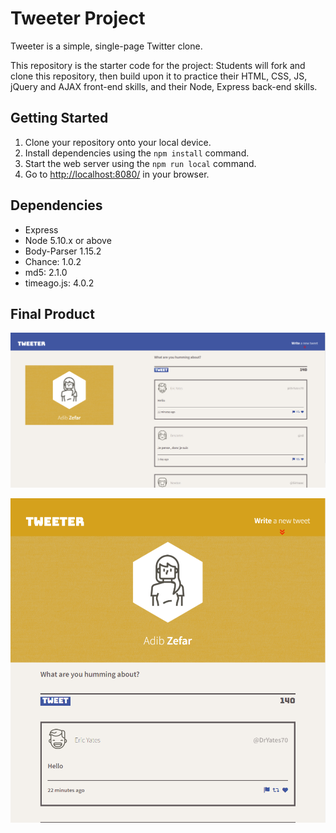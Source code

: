 # Tweeter Project

Tweeter is a simple, single-page Twitter clone.

This repository is the starter code for the project: Students will fork and clone this repository, then build upon it to practice their HTML, CSS, JS, jQuery and AJAX front-end skills, and their Node, Express back-end skills.

## Getting Started

1. Clone your repository onto your local device.
2. Install dependencies using the `npm install` command.
3. Start the web server using the `npm run local` command.
4. Go to <http://localhost:8080/> in your browser.

## Dependencies

- Express
- Node 5.10.x or above
- Body-Parser 1.15.2
- Chance: 1.0.2
- md5: 2.1.0
- timeago.js: 4.0.2

## Final Product

!["Desktop View"](https://github.com/zefaradi/tweeter/blob/master/Documents/Desktop_View.PNG?raw=true)

!["Mobile View"](https://github.com/zefaradi/tweeter/blob/master/Documents/Mobile_View.PNG?raw=true)

